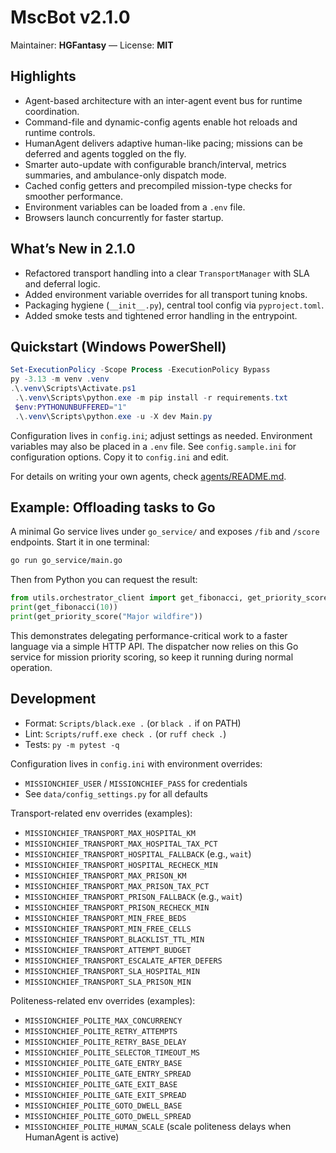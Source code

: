 # MscBot v2.1.0
Maintainer: **HGFantasy** — License: **MIT**

## Highlights
- Agent-based architecture with an inter-agent event bus for runtime coordination.
- Command-file and dynamic-config agents enable hot reloads and runtime controls.
- HumanAgent delivers adaptive human-like pacing; missions can be deferred and agents toggled on the fly.
- Smarter auto-update with configurable branch/interval, metrics summaries, and ambulance-only dispatch mode.
- Cached config getters and precompiled mission-type checks for smoother performance.
- Environment variables can be loaded from a `.env` file.
- Browsers launch concurrently for faster startup.

## What’s New in 2.1.0
- Refactored transport handling into a clear `TransportManager` with SLA and deferral logic.
- Added environment variable overrides for all transport tuning knobs.
- Packaging hygiene (`__init__.py`), central tool config via `pyproject.toml`.
- Added smoke tests and tightened error handling in the entrypoint.

## Quickstart (Windows PowerShell)
```powershell
Set-ExecutionPolicy -Scope Process -ExecutionPolicy Bypass
py -3.13 -m venv .venv
.\.venv\Scripts\Activate.ps1
 .\.venv\Scripts\python.exe -m pip install -r requirements.txt
 $env:PYTHONUNBUFFERED="1"
 .\.venv\Scripts\python.exe -u -X dev Main.py
```

Configuration lives in `config.ini`; adjust settings as needed. Environment
variables may also be placed in a `.env` file.
See `config.sample.ini` for configuration options. Copy it to `config.ini` and edit.

For details on writing your own agents, check [agents/README.md](agents/README.md).

## Example: Offloading tasks to Go

A minimal Go service lives under `go_service/` and exposes `/fib` and `/score` endpoints.
Start it in one terminal:

```bash
go run go_service/main.go
```

Then from Python you can request the result:

```python
from utils.orchestrator_client import get_fibonacci, get_priority_score
print(get_fibonacci(10))
print(get_priority_score("Major wildfire"))
```

This demonstrates delegating performance-critical work to a faster language
via a simple HTTP API. The dispatcher now relies on this Go service for
mission priority scoring, so keep it running during normal operation.

## Development

- Format: `Scripts/black.exe .` (or `black .` if on PATH)
- Lint: `Scripts/ruff.exe check .` (or `ruff check .`)
- Tests: `py -m pytest -q`

Configuration lives in `config.ini` with environment overrides:

- `MISSIONCHIEF_USER` / `MISSIONCHIEF_PASS` for credentials
- See `data/config_settings.py` for all defaults

Transport-related env overrides (examples):

- `MISSIONCHIEF_TRANSPORT_MAX_HOSPITAL_KM`
- `MISSIONCHIEF_TRANSPORT_MAX_HOSPITAL_TAX_PCT`
- `MISSIONCHIEF_TRANSPORT_HOSPITAL_FALLBACK` (e.g., `wait`)
- `MISSIONCHIEF_TRANSPORT_HOSPITAL_RECHECK_MIN`
- `MISSIONCHIEF_TRANSPORT_MAX_PRISON_KM`
- `MISSIONCHIEF_TRANSPORT_MAX_PRISON_TAX_PCT`
- `MISSIONCHIEF_TRANSPORT_PRISON_FALLBACK` (e.g., `wait`)
- `MISSIONCHIEF_TRANSPORT_PRISON_RECHECK_MIN`
- `MISSIONCHIEF_TRANSPORT_MIN_FREE_BEDS`
- `MISSIONCHIEF_TRANSPORT_MIN_FREE_CELLS`
- `MISSIONCHIEF_TRANSPORT_BLACKLIST_TTL_MIN`
- `MISSIONCHIEF_TRANSPORT_ATTEMPT_BUDGET`
- `MISSIONCHIEF_TRANSPORT_ESCALATE_AFTER_DEFERS`
- `MISSIONCHIEF_TRANSPORT_SLA_HOSPITAL_MIN`
- `MISSIONCHIEF_TRANSPORT_SLA_PRISON_MIN`

Politeness-related env overrides (examples):

- `MISSIONCHIEF_POLITE_MAX_CONCURRENCY`
- `MISSIONCHIEF_POLITE_RETRY_ATTEMPTS`
- `MISSIONCHIEF_POLITE_RETRY_BASE_DELAY`
- `MISSIONCHIEF_POLITE_SELECTOR_TIMEOUT_MS`
- `MISSIONCHIEF_POLITE_GATE_ENTRY_BASE`
- `MISSIONCHIEF_POLITE_GATE_ENTRY_SPREAD`
- `MISSIONCHIEF_POLITE_GATE_EXIT_BASE`
- `MISSIONCHIEF_POLITE_GATE_EXIT_SPREAD`
- `MISSIONCHIEF_POLITE_GOTO_DWELL_BASE`
- `MISSIONCHIEF_POLITE_GOTO_DWELL_SPREAD`
 - `MISSIONCHIEF_POLITE_HUMAN_SCALE` (scale politeness delays when HumanAgent is active)
